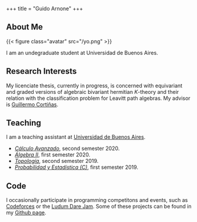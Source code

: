 
+++
title = "Guido Arnone"
+++

[//]: # (------------- MathJax support --------------)

<script type="text/javascript"
  src="https://cdn.mathjax.org/mathjax/latest/MathJax.js?config=TeX-AMS-MML_HTMLorMML">
</script>

<script type="text/x-mathjax-config">
MathJax.Hub.Config({
  tex2jax: {
    inlineMath: [['$','$'], ['\\(','\\)']],
    displayMath: [['$$','$$'], ['\[','\]']],
    processEscapes: true,
    processEnvironments: true,
    skipTags: ['script', 'noscript', 'style', 'textarea', 'pre'],
    TeX: { equationNumbers: { autoNumber: "AMS" },
         extensions: ["AMSmath.js", "AMSsymbols.js"] }
  }
});
</script>

<script type="text/x-mathjax-config">
  MathJax.Hub.Queue(function() {
    // Fix <code> tags after MathJax finishes running. This is a
    // hack to overcome a shortcoming of Markdown. Discussion at
    // https://github.com/mojombo/jekyll/issues/199
    var all = MathJax.Hub.getAllJax(), i;
    for(i = 0; i < all.length; i += 1) {
        all[i].SourceElement().parentNode.className += ' has-jax';
    }
});
</script>

[//]: # (----------------------------------------)

## About Me

{{< figure class="avatar" src="/yo.png" >}}

I am an undegraduate student at Universidad de Buenos Aires.

## Research Interests

My licenciate thesis, currently in progress, is concerned with equivariant and
graded versions of algebraic bivariant hermitian $K$-theory and their relation
with the classification problem for Leavitt path algebras.
My advisor is [Guillermo Cortiñas](http://mate.dm.uba.ar/~gcorti/).

[//]: # (## Publications)

## Teaching 

I am a teaching assistant at [Universidad de Buenos
Aires](http://web.dm.uba.ar/). 

  - [*Cálculo Avanzado*](http://cms.dm.uba.ar/academico/programas/Calculo_Avanzado), second semester 2020.
  - [*Álgebra II*](http://cms.dm.uba.ar/academico/materias/1ercuat2020/algebra_II/), first semester 2020.
  - [*Topología*](http://cms.dm.uba.ar/academico/materias/2docuat2019/topologia/), second semester 2019.
  - [*Probabilidad y Estadística (C)*](http://cms.dm.uba.ar/academico/materias/1ercuat2019/probabilidades_y_estadistica_C/), first semester 2019.

## Code

I occasionally participate in programming competitons and events, such as
[Codeforces](https://codeforces.com/) or the
[Ludum Dare Jam](https://ldjam.com/). Some of these projects can be found in my
[Github page](https://github.com/guidoarnone). 